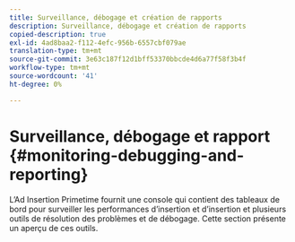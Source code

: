 ```yaml
---
title: Surveillance, débogage et création de rapports
description: Surveillance, débogage et création de rapports
copied-description: true
exl-id: 4ad8baa2-f112-4efc-956b-6557cbf079ae
translation-type: tm+mt
source-git-commit: 3e63c187f12d1bff53370bbcde4d6a77f58f3b4f
workflow-type: tm+mt
source-wordcount: '41'
ht-degree: 0%

---
```


# Surveillance, débogage et rapport {#monitoring-debugging-and-reporting}

L’Ad Insertion Primetime fournit une console qui contient des tableaux de bord pour surveiller les performances d’insertion et d’insertion et plusieurs outils de résolution des problèmes et de débogage. Cette section présente un aperçu de ces outils.
